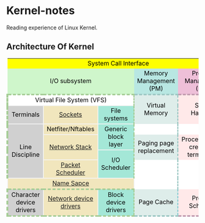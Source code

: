 




# Kernel-notes
Reading experience of Linux Kernel.

## Architecture Of Kernel

<table>
    <tr>
        <td style="border-color:#7C7B7B; color:black;" align="center" colspan="5" bgcolor="yellow" >System Call Interface</td>
    </tr>
    <tr>
        <td style="border-color:#7C7B7B; color:black;" bgcolor=#CFF6CB align="center" colspan="3" bgcolor=#E1DFDF>I/O subsystem</td>
        <td style="border-color:#7C7B7B; color:black;" bgcolor=#B8E7E2 align="center" colspan="1" bgcolor=#E1DFDF>Memory <br>Management  <br>(PM)</td>
        <td style="border-color:#7C7B7B; color:black;" bgcolor=#EEBFD8 align="center" colspan="1" bgcolor=#E1DFDF>Process <br> Management  <br>(MM)</td>
	</tr>
    <tr>
        <td style="border-top-width:4px; border-top-style:dashed;border-top-color:#A6CD97;
					border-left-width:5px; border-left-style:dashed;border-left-color:#A6CD97;
					border-right-width:3px; border-right-style:dashed;border-right-color:#A6CD97;
                    color:black;"
			bgcolor="white" align="center" colspan="3">Virtual File System (VFS)</td>
        <td style="border-right-width:3px; border-right-style:dashed;border-right-color:#9EC8C4;
					border-top-width:4px; border-top-style:dashed;border-top-color:#9EC8C4;
                    color:black;"
			bgcolor=#DEEDEA align="center" rowspan="2">Virtual Memory</td>
        <td style="border-top-width:4px; border-top-style:dashed;border-top-color:#C29CB0;
					border-right-width:3px; border-right-style:dashed;border-right-color:#C29CB0;
                    color:black;"
			bgcolor=#FFE9E9 align="center" rowspan="2">Signal Handling</td>
    </tr>
    <tr>
        <td style="border-width:2px; border-style:solid;border-color:#F4F4F4;
					border-left-width:5px; border-left-style:dashed;border-left-color:#A6CD97;
                    color:black;"
			bgcolor=#D0D0D0 align="center">Terminals</td>
        <td style="border-width:2px; border-style:solid;border-color:#F4F4F4;
                    color:black;"
			bgcolor=#F1E6BD align="center"><a href="socket.md">Sockets</a></td>
        <td style="border-width:2px; border-style:solid;border-color:#F4F4F4;
					border-right-width:3px; border-right-style:dashed;border-right-color:#A6CD97;
                    color:black;"
			bgcolor=#A4E7D7 align="center">File systems</td>
    </tr>
    <tr>
        <td style="border-width:2px; border-style:solid;border-color:#F4F4F4;
					border-left-width:5px; border-left-style:dashed;border-left-color:#A6CD97;
                    color:black;"
			bgcolor=#D0D0D0 align="center"  colspan="1" rowspan="4">Line Discipline</td>
        <td style="border-width:2px; border-style:solid;border-color:#F4F4F4;
                    color:black;"
			bgcolor=#F1E6BD align="center"  colspan="1">Netfiter/Nftables</td>
        <td style="border-width:2px; border-style:solid;border-color:#F4F4F4;
					border-right-width:3px; border-right-style:dashed;border-right-color:#A6CD97;
                    color:black;"
			bgcolor=#A4E7D7 align="center"  colspan="1" rowspan="2">Generic block layer</td>
        <td style="border-right-width:3px; border-right-style:dashed; border-right-color:#9EC8C4;"
            bgcolor="white" align="center"  colspan="1"></td>
        <td style="border-right-width:3px; border-right-style:dashed; border-right-color:#C29CB0;"
            bgcolor="white" align="center" colspan="1"></td>
    </tr>
    <tr>
        <td bgcolor=#F1E6BD align="center"  colspan="1" rowspan="2">
			<a href=network_stack.md>Network Stack</a></td>
        <td style="border-right-width:3px; border-right-style:dashed;border-right-color:#9EC8C4; color:black;"
			bgcolor=#DEEDEA align="center"  colspan="1" rowspan="2">Paging page replacement</td>
        <td style="border-right-width:3px; border-right-style:dashed; border-right-color:#C29CB0; color:black;"
			bgcolor=#FFE9E9 align="center"  colspan="1" rowspan="2">Process/thread creation & termination</td>
    </tr>
    <tr>
        <td style="border-width:2px; border-style:solid;border-color:#F4F4F4;
					border-right-width:3px; border-right-style:dashed;border-right-color:#A6CD97;
                    color:black;"
			bgcolor=#A4E7D7 align="center" colspan="1" rowspan="2">I/O Scheduler</td>
    </tr>
    <tr>
        <td style="border-width:2px; border-style:solid;border-color:#F4F4F4; color:black;"
			bgcolor=#F1E6BD align="center"  colspan="1" rowspan="1">
            <a href=packet_schedule.md>Packet Scheduler</a></td>
        <td style="border-right-width:3px; border-right-style:dashed;border-right-color:#9EC8C4; color:black;"
			bgcolor="white" align="center"  colspan="1" rowspan="2"></td>
        <td style="border-right-width:3px; border-right-style:dashed; border-right-color:#C29CB0; color:black;"
			bgcolor="white" align="center"  colspan="1" rowspan="2"></td>
    </tr>
    <tr>
        <td style="border-width:2px; border-style:solid;border-color:#F4F4F4;
					border-bottom-width:4px; border-bottom-style:dashed;border-bottom-color:#A6CD97;
                    color:black;"
			bgcolor=#F1E6BD align="center"  colspan="3">
			<a href=net_namespace.md>Name Sapce</a></td>
    </tr>
    <tr>
        <td style="border-left-width:5px; border-left-style:dashed;border-left-color:#A6CD97;;
					border-bottom-width:4px; border-bottom-style:dashed;border-bottom-color:#A6CD97;
                    color:black;"
			bgcolor=#D0D0D0 align="center"  colspan="1">Character device drivers</td>
        <td style="border-width:2px; border-style:solid;border-color:#F4F4F4;
					border-bottom-width:4px; border-bottom-style:dashed;border-bottom-color:#A6CD97;
                    color:black;"
			bgcolor=#F1E6BD align="center"  colspan="1">
			<a href=https://github.com/FXShu/Kernel-notes/wiki/MTK-Wi-Fi-Driver>Network device drivers</a></td>
        <td style="border-bottom-width:4px; border-bottom-style:dashed;border-bottom-color:#A6CD97;
					border-right-width:3px; border-right-style:dashed;border-right-color:#A6CD97;
                    color:black;"
			bgcolor=#A4E7D7 align="center"  colspan="1">Block device drivers</td>
        <td style="border-right-width:3px; border-right-style:dashed;border-right-color:#91CED4;
					border-bottom-width:4px; border-bottom-style:dashed;border-bottom-color:#9EC8C4;
                    color:black;"
			bgcolor=#DEEDEA align="center"  colspan="1">Page Cache</td>
        <td style="border-right-width:3px; border-right-style:dashed; border-right-color:#C29CB0;
					border-bottom-width:4px; border-bottom-style:dashed; border-bottom-color:#C29CB0;
                    color:black;"
			bgcolor=#FFE9E9 align="center"  colspan="1">Process Scheduler</td>
    </tr>
</table>

